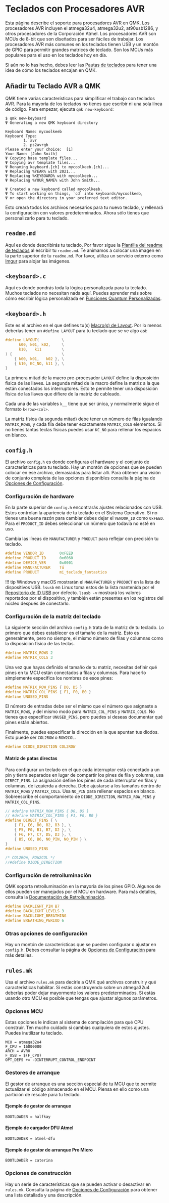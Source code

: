 # Teclados con Procesadores AVR

Esta página describe el soporte para procesadores AVR en QMK. Los procesadores AVR incluyen el atmega32u4, atmega32u2, at90usb1286, y otros procesadores de la Corporación Atmel. Los procesadores AVR son MCUs de 8-bit que son diseñados para ser fáciles de trabajar. Los procesadores AVR más comunes en los teclados tienen USB y un montón de GPIO para permitir grandes matrices de teclado. Son los MCUs más populares para el uso en los teclados hoy en día.

Si aún no lo has hecho, debes leer las [Pautas de teclados](hardware_keyboard_guidelines.md) para tener una idea de cómo los teclados encajan en QMK.

## Añadir tu Teclado AVR a QMK

QMK tiene varias características para simplificar el trabajo con teclados AVR. Para la mayoría de los teclados no tienes que escribir ni una sola línea de código. Para empezar, ejecuta `qmk new-keyboard`:

```
$ qmk new-keyboard
Ψ Generating a new QMK keyboard directory

Keyboard Name: mycoolkeeb
Keyboard Type:
        1. avr
        2. ps2avrgb
Please enter your choice:  [1]
Your Name: [John Smith]
Ψ Copying base template files...
Ψ Copying avr template files...
Ψ Renaming keyboard.[ch] to mycoolkeeb.[ch]...
Ψ Replacing %YEAR% with 2021...
Ψ Replacing %KEYBOARD% with mycoolkeeb...
Ψ Replacing %YOUR_NAME% with John Smith...

Ψ Created a new keyboard called mycoolkeeb.
Ψ To start working on things, `cd` into keyboards/mycoolkeeb,
Ψ or open the directory in your preferred text editor.
```

Esto creará todos los archivos necesarios para tu nuevo teclado, y rellenará la configuración con valores predeterminados. Ahora sólo tienes que personalizarlo para tu teclado.

## `readme.md`

Aquí es donde describirás tu teclado. Por favor sigue la [Plantilla del readme de teclados](documentation_templates.md#keyboard-readmemd-template) al escribir tu `readme.md`. Te animamos a colocar una imagen en la parte superior de tu `readme.md`. Por favor, utiliza un servicio externo como [Imgur](https://imgur.com) para alojar las imágenes.

## `<keyboard>.c`

Aquí es donde pondrás toda la lógica personalizada para tu teclado. Muchos teclados no necesitan nada aquí. Puedes aprender más sobre cómo escribir lógica personalizada en [Funciones Quantum Personalizadas](custom_quantum_functions.md).

## `<keyboard>.h`

Este es el archivo en el que defines tu(s) [Macro(s) de Layout](feature_layouts.md). Por lo menos deberías tener un `#define LAYOUT` para tu teclado que se ve algo así:

```c
#define LAYOUT(          \
      k00, k01, k02,     \
      k10,   k11         \
) {                      \
    { k00, k01,   k02 }, \
    { k10, KC_NO, k11 }, \
}
```

La primera mitad de la macro pre-procesador `LAYOUT` define la disposición física de las llaves. La segunda mitad de la macro define la matriz a la que están conectados los interruptores. Esto te permite tener una disposición física de las llaves que difiere de la matriz de cableado.

Cada una de las variables `k__` tiene que ser única, y normalmente sigue el formato `k<row><col>`.

La matriz física (la segunda mitad) debe tener un número de filas igualando `MATRIX_ROWS`, y cada fila debe tener exactamente `MATRIX_COLS` elementos. Si no tienes tantas teclas físicas puedes usar `KC_NO` para rellenar los espacios en blanco.

## `config.h`

El archivo `config.h` es donde configuras el hardware y el conjunto de características para tu teclado. Hay un montón de opciones que se pueden colocar en ese archivo, demasiadas para listar allí. Para obtener una visión de conjunto completa de las opciones disponibles consulta la página de [Opciones de Configuración](config_options.md).

### Configuración de hardware


En la parte superior de `config.h` encontrarás ajustes relacionados con USB. Estos controlan la apariencia de tu teclado en el Sistema Operativo. Si no tienes una buena razón para cambiar debes dejar el `VENDOR_ID` como `0xFEED`. Para el `PRODUCT_ID` debes seleccionar un número que todavía no esté en uso.

Cambia las líneas de `MANUFACTURER` y `PRODUCT` para reflejar con precisión tu teclado.

```c
#define VENDOR_ID       0xFEED
#define PRODUCT_ID      0x6060
#define DEVICE_VER      0x0001
#define MANUFACTURER    Tú
#define PRODUCT         mi_teclado_fantastico
```

!!! tip
    Windows y macOS mostrarán el `MANUFACTURER` y `PRODUCT` en la lista de dispositivos USB. `lsusb` en Linux toma estos de la lista mantenida por el [Repositorio de ID USB](http://www.linux-usb.org/usb-ids.html) por defecto. `lsusb -v` mostrará los valores reportados por el dispositivo, y también están presentes en los registros del núcleo después de conectarlo.

### Configuración de la matriz del teclado

La siguiente sección del archivo `config.h` trata de la matriz de tu teclado. Lo primero que debes establecer es el tamaño de la matriz. Esto es generalmente, pero no siempre, el mismo número de filas y columnas como la disposición física de las teclas.

```c
#define MATRIX_ROWS 2
#define MATRIX_COLS 3
```

Una vez que hayas definido el tamaño de tu matriz, necesitas definir qué pines en tu MCU están conectados a filas y columnas. Para hacerlo simplemente especifica los nombres de esos pines:

```c
#define MATRIX_ROW_PINS { D0, D5 }
#define MATRIX_COL_PINS { F1, F0, B0 }
#define UNUSED_PINS
```

El número de entradas debe ser el mismo que el número que asignaste a `MATRIX_ROWS`, y del mismo modo para `MATRIX_COL_PINS` y `MATRIX_COLS`. No tienes que especificar `UNUSED_PINS`, pero puedes si deseas documentar qué pines están abiertos.

Finalmente, puedes especificar la dirección en la que apuntan tus diodos. Esto puede ser `COL2ROW` o `ROW2COL`.

```c
#define DIODE_DIRECTION COL2ROW
```

#### Matriz de patas directas
Para configurar un teclado en el que cada interruptor está conectado a un pin y tierra separados en lugar de compartir los pines de fila y columna, usa `DIRECT_PINS`. La asignación define los pines de cada interruptor en filas y columnas, de izquierda a derecha. Debe ajustarse a los tamaños dentro de `MATRIX_ROWS` y `MATRIX_COLS`. Usa `NO_PIN` para rellenar espacios en blanco. Sobreescribe el comportamiento de `DIODE_DIRECTION`, `MATRIX_ROW_PINS` y `MATRIX_COL_PINS`.

```c
// #define MATRIX_ROW_PINS { D0, D5 }
// #define MATRIX_COL_PINS { F1, F0, B0 }
#define DIRECT_PINS { \
    { F1, E6, B0, B2, B3 }, \
    { F5, F0, B1, B7, D2 }, \
    { F6, F7, C7, D5, D3 }, \
    { B5, C6, B6, NO_PIN, NO_PIN } \
}
#define UNUSED_PINS

/* COL2ROW, ROW2COL */
//#define DIODE_DIRECTION
```

### Configuración de retroiluminación

QMK soporta retroiluminación en la mayoría de los pines GPIO. Algunos de ellos pueden ser manejados por el MCU en hardware. Para más detalles, consulta la [Documentación de Retroiluminación](feature_backlight.md).

```c
#define BACKLIGHT_PIN B7
#define BACKLIGHT_LEVELS 3
#define BACKLIGHT_BREATHING
#define BREATHING_PERIOD 6
```

### Otras opciones de configuración

Hay un montón de características que se pueden configurar o ajustar en `config.h`. Debes consultar la página de [Opciones de Configuración](config_options.md) para más detalles.

## `rules.mk`

Usa el archivo `rules.mk` para decirle a QMK qué archivos construir y qué características habilitar. Si estás construyendo sobre un atmega32u4 deberías poder dejar mayormente los valores predeterminados. Si estás usando otro MCU es posible que tengas que ajustar algunos parámetros.

### Opciones MCU

Estas opciones le indican al sistema de compilación para qué CPU construir. Ten mucho cuidado si cambias cualquiera de estos ajustes. Puedes inutilizar tu teclado.

```make
MCU = atmega32u4
F_CPU = 16000000
ARCH = AVR8
F_USB = $(F_CPU)
OPT_DEFS += -DINTERRUPT_CONTROL_ENDPOINT
```

### Gestores de arranque

El gestor de arranque es una sección especial de tu MCU que te permite actualizar el código almacenado en el MCU. Piensa en ello como una partición de rescate para tu teclado.

#### Ejemplo de gestor de arranque

```make
BOOTLOADER = halfkay
```

#### Ejemplo de cargador DFU Atmel

```make
BOOTLOADER = atmel-dfu
```

#### Ejemplo de gestor de arranque Pro Micro

```make
BOOTLOADER = caterina
```

### Opciones de construcción

Hay un serie de características que se pueden activar o desactivar en `rules.mk`. Consulta la página de [Opciones de Configuración](config_options.md#feature-options) para obtener una lista detallada y una descripción.
